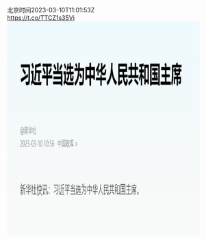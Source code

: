 北京时间2023-03-10T11:01:53Z<br>https://t.co/TTCZ1s35Vi<br><img src='/temp/image/2023/w-Month-3/1634026763935272961_0.jpg' width='450' height='500'><br><br>